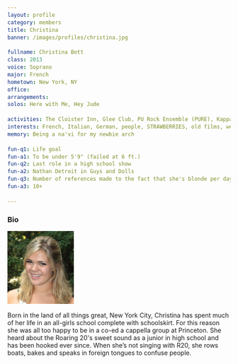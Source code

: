 ```yaml
---
layout: profile
category: members
title: Christina
banner: /images/profiles/christina.jpg

fullname: Christina Bott
class: 2013
voice: Soprano
major: French
hometown: New York, NY
office:
arrangements: 
solos: Here with Me, Hey Jude

activities: The Cloister Inn, Glee Club, PU Rock Ensemble (PURE), Kappa Kappa Gamma Sorority, Princeton Opera Company, Princeton University Players (PUP), L'Avant Scene (French Theater Troupe)
interests: French, Italian, German, people, STRAWBERRIES, old films, wearing heels unnecessarily, Earl Grey tea, legos, making cat noises
memory: Being a na'vi for my newbie arch

fun-q1: Life goal
fun-a1: To be under 5'9" (failed at 6 ft.)
fun-q2: Last role in a high school show
fun-a2: Nathan Detroit in Guys and Dolls
fun-q3: Number of references made to the fact that she's blonde per day
fun-a3: 10+

---
```


### Bio

![Christina](/images/members/current/christina.jpg)

Born in the land of all things great, New York City, Christina has
spent much of her life in an all-girls school complete with
schoolskirt. For this reason she was all too happy to be in a co-ed a
cappella group at Princeton. She heard about the Roaring 20's sweet
sound as a junior in high school and has been hooked ever since. When
she’s not singing with R20, she rows boats, bakes and speaks in
foreign tongues to confuse people.

